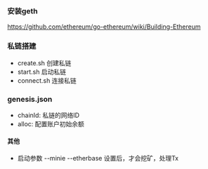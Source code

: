 ### 安装geth
https://github.com/ethereum/go-ethereum/wiki/Building-Ethereum

### 私链搭建
 - create.sh 创建私链
 - start.sh 启动私链
 - connect.sh 连接私链

### genesis.json
  - chainId: 私链的网络ID
  - alloc: 配置账户初始余额

#### 其他
  - 启动参数 --minie --etherbase 设置后，才会挖矿，处理Tx 